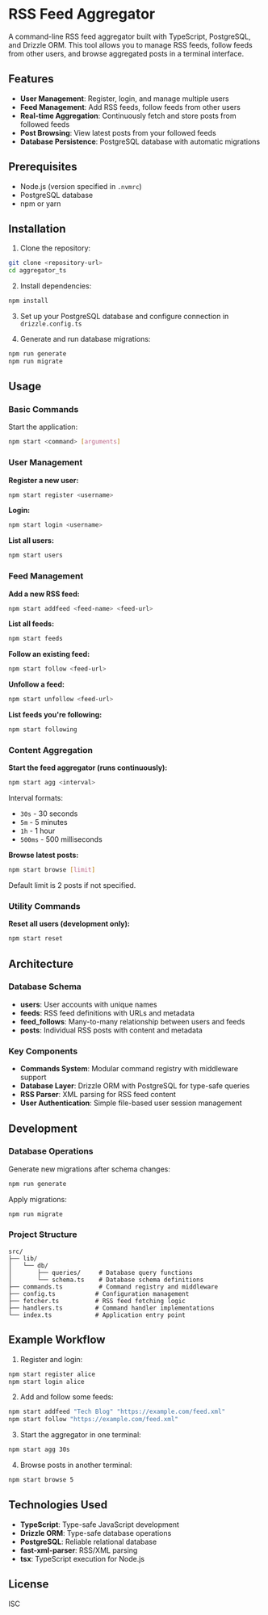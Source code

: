 # RSS Feed Aggregator

A command-line RSS feed aggregator built with TypeScript, PostgreSQL, and Drizzle ORM. This tool allows you to manage RSS feeds, follow feeds from other users, and browse aggregated posts in a terminal interface.

## Features

- **User Management**: Register, login, and manage multiple users
- **Feed Management**: Add RSS feeds, follow feeds from other users
- **Real-time Aggregation**: Continuously fetch and store posts from followed feeds
- **Post Browsing**: View latest posts from your followed feeds
- **Database Persistence**: PostgreSQL database with automatic migrations

## Prerequisites

- Node.js (version specified in `.nvmrc`)
- PostgreSQL database
- npm or yarn

## Installation

1. Clone the repository:
```bash
git clone <repository-url>
cd aggregator_ts
```

2. Install dependencies:
```bash
npm install
```

3. Set up your PostgreSQL database and configure connection in `drizzle.config.ts`

4. Generate and run database migrations:
```bash
npm run generate
npm run migrate
```

## Usage

### Basic Commands

Start the application:
```bash
npm start <command> [arguments]
```

### User Management

**Register a new user:**
```bash
npm start register <username>
```

**Login:**
```bash
npm start login <username>
```

**List all users:**
```bash
npm start users
```

### Feed Management

**Add a new RSS feed:**
```bash
npm start addfeed <feed-name> <feed-url>
```

**List all feeds:**
```bash
npm start feeds
```

**Follow an existing feed:**
```bash
npm start follow <feed-url>
```

**Unfollow a feed:**
```bash
npm start unfollow <feed-url>
```

**List feeds you're following:**
```bash
npm start following
```

### Content Aggregation

**Start the feed aggregator (runs continuously):**
```bash
npm start agg <interval>
```

Interval formats:
- `30s` - 30 seconds
- `5m` - 5 minutes  
- `1h` - 1 hour
- `500ms` - 500 milliseconds

**Browse latest posts:**
```bash
npm start browse [limit]
```
Default limit is 2 posts if not specified.

### Utility Commands

**Reset all users (development only):**
```bash
npm start reset
```

## Architecture

### Database Schema

- **users**: User accounts with unique names
- **feeds**: RSS feed definitions with URLs and metadata
- **feed_follows**: Many-to-many relationship between users and feeds
- **posts**: Individual RSS posts with content and metadata

### Key Components

- **Commands System**: Modular command registry with middleware support
- **Database Layer**: Drizzle ORM with PostgreSQL for type-safe queries
- **RSS Parser**: XML parsing for RSS feed content
- **User Authentication**: Simple file-based user session management

## Development

### Database Operations

Generate new migrations after schema changes:
```bash
npm run generate
```

Apply migrations:
```bash
npm run migrate
```

### Project Structure

```
src/
├── lib/
│   └── db/
│       ├── queries/     # Database query functions
│       └── schema.ts    # Database schema definitions
├── commands.ts          # Command registry and middleware
├── config.ts           # Configuration management
├── fetcher.ts          # RSS feed fetching logic
├── handlers.ts         # Command handler implementations
└── index.ts            # Application entry point
```

## Example Workflow

1. Register and login:
```bash
npm start register alice
npm start login alice
```

2. Add and follow some feeds:
```bash
npm start addfeed "Tech Blog" "https://example.com/feed.xml"
npm start follow "https://example.com/feed.xml"
```

3. Start the aggregator in one terminal:
```bash
npm start agg 30s
```

4. Browse posts in another terminal:
```bash
npm start browse 5
```

## Technologies Used

- **TypeScript**: Type-safe JavaScript development
- **Drizzle ORM**: Type-safe database operations
- **PostgreSQL**: Reliable relational database
- **fast-xml-parser**: RSS/XML parsing
- **tsx**: TypeScript execution for Node.js

## License

ISC